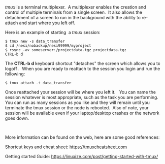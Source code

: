 *tmux* is a terminal multiplexer.  A multiplexer enables the creation
and control of multiple terminals from a single screen.  It also allows
the detachment of a screen to run in the background with the ability to
re-attach and start where you left off.

Here is an example of starting  a *tmux* session:

    $ tmux new -s data_transfer
    $ cd /nesi/nobackup/nesi99999/myproject
    $ rsync -av someserver:/projectdata.tgz projectdata.tgz
    CTRL-b d

The **CTRL-b** **d** keyboard shortcut \"detaches\" the screen which
allows you to logoff .  When you are ready to reattach to the session
you login and run the following:

    $ tmux attach -t data_transfer

Once reattached your session will be where you left it.   You can name
the session whatever is most appropriate, such as the task you are
performing.  You can run as many sessions as you like and they will
remain until you terminate the tmux session or the node is rebooted. 
Also of note, your session will be available even if your laptop/desktop
crashes or the network goes down.

 

More information can be found on the web, here are some good references:

Shortcut keys and cheat sheet: <https://tmuxcheatsheet.com>

Getting started Guide:
<https://linuxize.com/post/getting-started-with-tmux/>

 
